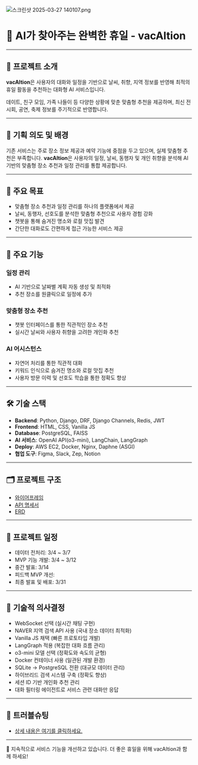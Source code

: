 ![스크린샷 2025-03-27 140107.png](attachment:b34794a6-c3d3-4d5f-bc91-6655384e5bb3:스크린샷_2025-03-27_140107.png)
# 🦾 AI가 찾아주는 완벽한 휴일 - **vacAItion**

---

## 📖 프로젝트 소개
**vacAItion**은 사용자의 대화와 일정을 기반으로 날씨, 취향, 지역 정보를 반영해 최적의 휴일 활동을 추천하는 대화형 AI 서비스입니다.

데이트, 친구 모임, 가족 나들이 등 다양한 상황에 맞춘 맞춤형 추천을 제공하며, 최신 전시회, 공연, 축제 정보를 주기적으로 반영합니다.

---

## 🚩 기획 의도 및 배경

기존 서비스는 주로 장소 정보 제공과 예약 기능에 중점을 두고 있으며, 실제 맞춤형 추천은 부족합니다. **vacAItion**은 사용자의 일정, 날씨, 동행자 및 개인 취향을 분석해 AI 기반의 맞춤형 장소 추천과 일정 관리를 통합 제공합니다.

---

## 🎯 주요 목표
- 맞춤형 장소 추천과 일정 관리를 하나의 플랫폼에서 제공
- 날씨, 동행자, 선호도를 분석한 맞춤형 추천으로 사용자 경험 강화
- 챗봇을 통해 숨겨진 명소와 로컬 맛집 발견
- 간단한 대화로도 간편하게 접근 가능한 서비스 제공

---

## 🔧 주요 기능

### 일정 관리
- AI 기반으로 날짜별 계획 자동 생성 및 최적화
- 추천 장소를 원클릭으로 일정에 추가

### 맞춤형 장소 추천
- 챗봇 인터페이스를 통한 직관적인 장소 추천
- 실시간 날씨와 사용자 취향을 고려한 개인화 추천

### AI 어시스턴스
- 자연어 처리를 통한 직관적 대화
- 키워드 인식으로 숨겨진 명소와 로컬 맛집 추천
- 사용자 방문 이력 및 선호도 학습을 통한 정확도 향상

---

## 🛠️ 기술 스택
- **Backend**: Python, Django, DRF, Django Channels, Redis, JWT
- **Frontend**: HTML, CSS, Vanilla JS
- **Database**: PostgreSQL, FAISS
- **AI 서비스**: OpenAI API(o3-mini), LangChain, LangGraph
- **Deploy**: AWS EC2, Docker, Nginx, Daphne (ASGI)
- **협업 도구**: Figma, Slack, Zep, Notion

---

## 🗂️ 프로젝트 구조
- [와이어프레임](https://www.figma.com/design/CHMewn3UWwycP2u77UrIkG)
- [API 명세서](https://www.notion.so/1a7a0d2750d0816784bad1a81f3b197a?pvs=21)
- [ERD](https://www.notion.so/1c1a0d2750d080c0b3f5e3ab4ae25597?pvs=21)

---

## 📆 프로젝트 일정
- 데이터 전처리: 3/4 ~ 3/7
- MVP 기능 개발: 3/4 ~ 3/12
- 중간 발표: 3/14
- 피드백 MVP 개선: 
- 최종 발표 및 배포: 3/31

---

## 🤔 기술적 의사결정
- WebSocket 선택 (실시간 채팅 구현)
- NAVER 지역 검색 API 사용 (국내 장소 데이터 최적화)
- Vanilla JS 채택 (빠른 프로토타입 개발)
- LangGraph 적용 (복잡한 대화 흐름 관리)
- o3-mini 모델 선택 (정확도와 속도의 균형)
- Docker 컨테이너 사용 (일관된 개발 환경)
- SQLite → PostgreSQL 전환 (대규모 데이터 관리)
- 하이브리드 검색 시스템 구축 (정확도 향상)
- 세션 ID 기반 개인화 추천 관리
- 대화 필터링 에이전트로 서비스 관련 대화만 응답

---

## 🚨 트러블슈팅
- [상세 내용은 여기를 클릭하세요.](https://www.notion.so/1b4a0d2750d0807e8532f081a546be61?pvs=21)

---

📌 지속적으로 서비스 기능을 개선하고 있습니다. 더 좋은 휴일을 위해 vacAItion과 함께 하세요!

